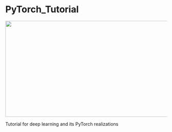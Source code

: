 # PyTorch_Tutorial


<div align=center><img width="650" height="300" src="https://github.com/zheng992328/PyTorch_Tutorial/blob/master/figs/pytorch.png"/></div>
 
 Tutorial for deep learning and its PyTorch realizations
